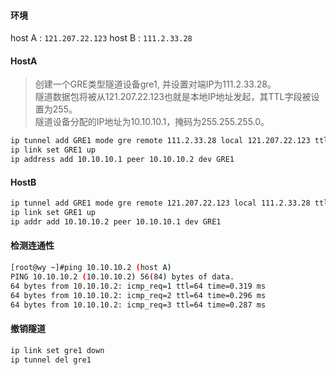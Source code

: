 #### 环境
host A : `121.207.22.123`
host B : `111.2.33.28`

#### HostA
> 创建一个GRE类型隧道设备gre1, 并设置对端IP为111.2.33.28。  
> 隧道数据包将被从121.207.22.123也就是本地IP地址发起，其TTL字段被设置为255。  
> 隧道设备分配的IP地址为10.10.10.1，掩码为255.255.255.0。  
```Bash
ip tunnel add GRE1 mode gre remote 111.2.33.28 local 121.207.22.123 ttl 255
ip link set GRE1 up
ip address add 10.10.10.1 peer 10.10.10.2 dev GRE1
```

#### HostB
```Bash
ip tunnel add GRE1 mode gre remote 121.207.22.123 local 111.2.33.28 ttl 255
ip link set GRE1 up
ip addr add 10.10.10.2 peer 10.10.10.1 dev GRE1
```

#### 检测连通性
```Bash
[root@wy ~]#ping 10.10.10.2 (host A)
PING 10.10.10.2 (10.10.10.2) 56(84) bytes of data.
64 bytes from 10.10.10.2: icmp_req=1 ttl=64 time=0.319 ms
64 bytes from 10.10.10.2: icmp_req=2 ttl=64 time=0.296 ms
64 bytes from 10.10.10.2: icmp_req=3 ttl=64 time=0.287 ms
```

#### 撤销隧道
```Bash
ip link set gre1 down
ip tunnel del gre1
```
